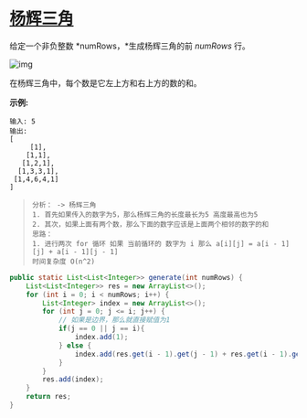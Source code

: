 # [杨辉三角](https://leetcode-cn.com/problems/pascals-triangle/)

给定一个非负整数 *numRows，*生成杨辉三角的前 *numRows* 行。

![img](https://upload.wikimedia.org/wikipedia/commons/0/0d/PascalTriangleAnimated2.gif)

在杨辉三角中，每个数是它左上方和右上方的数的和。

**示例:**

```
输入: 5
输出:
[
     [1],
    [1,1],
   [1,2,1],
  [1,3,3,1],
 [1,4,6,4,1]
]
```



> ```
> 分析： -> 杨辉三角
> 1. 首先如果传入的数字为5，那么杨辉三角的长度最长为5 高度最高也为5
> 2. 其次，如果上面有两个数，那么下面的数字应该是上面两个相邻的数字的和
> 思路：
> 1. 进行两次 for 循环 如果 当前循环的 数字为 i 那么 a[i][j] = a[i - 1][j] + a[i - 1][j - 1]
> 时间复杂度 O(n^2)
> ```

```java
public static List<List<Integer>> generate(int numRows) {
    List<List<Integer>> res = new ArrayList<>();
    for (int i = 0; i < numRows; i++) {
        List<Integer> index = new ArrayList<>();
        for (int j = 0; j <= i; j++) {
            // 如果是边界，那么就直接赋值为1
            if(j == 0 || j == i){
                index.add(1);
            } else {
                index.add(res.get(i - 1).get(j - 1) + res.get(i - 1).get(j));
            }
        }
        res.add(index);
    }
    return res;
}
```

